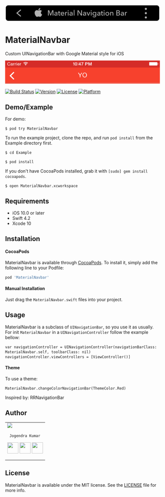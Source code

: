 <img src="/Static/material-navbar-logo@2x.png">


# MaterialNavbar

Custom UINavigationBar with Google Material style for iOS

<img src="/Static/material_navbar.gif">

[![Build Status](https://travis-ci.org/jogendra/material-navigation-bar.svg?branch=master)](https://travis-ci.org/jogendra/material-navigation-bar)
[![Version](https://img.shields.io/cocoapods/v/MaterialNavbar.svg?style=flat)](https://cocoapods.org/pods/MaterialNavbar)
[![License](https://img.shields.io/cocoapods/l/MaterialNavbar.svg?style=flat)](https://cocoapods.org/pods/MaterialNavbar)
[![Platform](https://img.shields.io/cocoapods/p/MaterialNavbar.svg?style=flat)](https://cocoapods.org/pods/MaterialNavbar)

## Demo/Example
For demo:
```
$ pod try MaterialNavbar
```

To run the example project, clone the repo, and run `pod install` from the Example directory first.
```
$ cd Example
```
```
$ pod install
```
If you don't have CocoaPods installed, grab it with `[sudo] gem install cocoapods`.
```
$ open MaterialNavbar.xcworkspace
```

## Requirements
- iOS 10.0 or later
- Swift 4.2
- Xcode 10

## Installation

#### CocoaPods

MaterialNavbar is available through [CocoaPods](https://cocoapods.org). To install
it, simply add the following line to your Podfile:

```ruby
pod 'MaterialNavbar'
```

#### Manual Installation
Just drag the `MaterialNavbar.swift` files into your project.

## Usage
MaterialNavbar is a subclass of `UINavigationBar`, so you use it as usually. For init `MaterialNavbar` in a `UINavigationController` follow the example bellow:
```
var navigationController = UINavigationController(navigationBarClass: MaterialNavbar.self, toolbarClass: nil)
navigationController.viewControllers = [ViewController()]
```
#### Theme
To use a theme:
```
MaterialNavbar.changeColorNavigationBar(ThemeColor.Red)
```

Inspired by: RRNavigationBar

## Author

<table>
<tr>
<td>
     <img src="https://avatars2.githubusercontent.com/u/20956124?s=400&u=01fab3fc9bb3d2ee799e314d3fe23c54d1deeb07&v=4" width="180"/>
     
     Jogendra Kumar

<p align="center">
<a href = "https://github.com/jogendra"><img src = "http://www.iconninja.com/files/241/825/211/round-collaboration-social-github-code-circle-network-icon.svg" width="36" height = "36"/></a>
<a href = "https://twitter.com/imjog24"><img src = "https://www.shareicon.net/download/2016/07/06/107115_media.svg" width="36" height="36"/></a>
<a href = "https://www.linkedin.com/in/jogendrasingh24/"><img src = "http://www.iconninja.com/files/863/607/751/network-linkedin-social-connection-circular-circle-media-icon.svg" width="36" height="36"/></a>
</p>
</td>
</tr> 
</table>

## License

MaterialNavbar is available under the MIT license. See the [LICENSE](LICENSE) file for more info.
